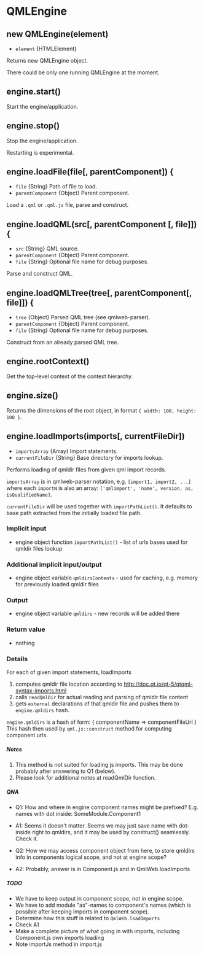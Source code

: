 # QMLEngine

## new QMLEngine(element)

* `element` {HTMLElement}

Returns new QMLEngine object.

There could be only one running QMLEngine at the moment.

## engine.start()

Start the engine/application.

## engine.stop()

Stop the engine/application.

Restarting is experimental.

## engine.loadFile(file\[, parentComponent\]) {

* `file` {String} Path of file to load.
* `parentComponent` {Object} Parent component.

Load a `.qml` or `.qml.js` file, parse and construct.

## engine.loadQML(src\[, parentComponent \[, file\]\]) {

* `src` {String} QML source.
* `parentComponent` {Object} Parent component.
* `file` {String} Optional file name for debug purposes.

Parse and construct QML.

## engine.loadQMLTree(tree\[, parentComponent\[, file\]\]) {

* `tree` {Object} Parsed QML tree (see qmlweb-parser).
* `parentComponent` {Object} Parent component.
* `file` {String} Optional file name for debug purposes.

Construct from an already parsed QML tree.

## engine.rootContext()

Get the top-level context of the context hierarchy.

## engine.size()

Returns the dimensions of the root object, in format
`{ width: 100, height: 100 }`.

## engine.loadImports(imports\[, currentFileDir\])

* `importsArray` {Array} Import statements.
* `currentFileDir` {String} Base directory for imports lookup.

Performs loading of qmldir files from given qml import records.

`importsArray` is in qmlweb-parser notation, e.g. `[import1, import2, ...]`
where each `importN` is also an array:
`['qmlimport', 'name', version, as, isQualifiedName]`.

`currentFileDir` will be used together with `importPathList()`. It defaults to
base path extracted from the initially loaded file path.

### Implicit input

* engine object function `importPathList()` - list of urls bases used for qmldir
  files lookup

### Additional implicit input/output

* engine object variable `qmldirsContents` - used for caching, e.g. memory for
  previously loaded qmldir files

### Output

* engine object variable `qmldirs` - new records will be added there

### Return value

* nothing

### Details

For each of given import statements, loadImports

1. computes qmldir file location according to
   <http://doc.qt.io/qt-5/qtqml-syntax-imports.html>
2. calls `readQmlDir` for actual reading and parsing of qmldir file content
3. gets `external` declarations of that qmldir file and pushes them to
  `engine.qmldirs` hash.

`engine.qmldirs` is a hash of form: { componentName => componentFileUrl }
This hash then used by `qml.js::construct` method for computing component urls.

##### Notes
 1. This method is not suited for loading js imports.
    This may be done probably after answering to Q1 (below).
 2. Please look for additional notes at readQmlDir function.

##### QNA
 * Q1: How and where in engine component names might be prefixed?
       E.g. names with dot inside: SomeModule.Component1
 * A1: Seems it doesn't matter. Seems we may just save name with dot-inside
       right to qmldirs, and it may be used by construct() seamlessly. Check it.

 * Q2: How we may access component object from here, to store qmldirs info in
       components logical scope, and not at engine scope?
 * A2: Probably, answer is in Component.js and in QmlWeb.loadImports

##### TODO
   * We have to keep output in component scope, not in engine scope.
   * We have to add module "as"-names to component's names
     (which is possible after keeping imports in component scope).
   * Determine how this stuff is related to `QmlWeb.loadImports`
   * Check A1
   * Make a complete picture of what going in with imports, including
     Component.js own imports loading
   * Note importJs method in import.js
